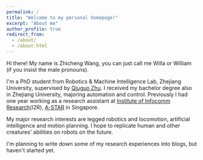 ```yaml
---
permalink: /
title: "Welcome to my personal homepage!"
excerpt: "About me"
author_profile: true
redirect_from: 
  - /about/
  - /about.html
---
```


Hi there! My name is Zhicheng Wang, you can just call me Willa or William (if you insist the male pronouns).

I'm a PhD student from Robotics & Machine Intelligence Lab, Zhejiang University, supervised by [Qiuguo Zhu](https://person.zju.edu.cn/0011353).
I received my bachelor degree also in Zhejiang University, majoring automation and control.
Previously I had one year working as a research assistant at [Institute of Infocomm Research](https://www.a-star.edu.sg/i2r/home)(I2R), [A-STAR](https://www.a-star.edu.sg/) in Singapore.

My major research interests are legged robotics and locomotion, artificial intelligence and motion planning. 
I hope to replicate human and other creatures' abilities on robots on the future.  

I'm planning to write down some of my research experiences into blogs, but haven't started yet.